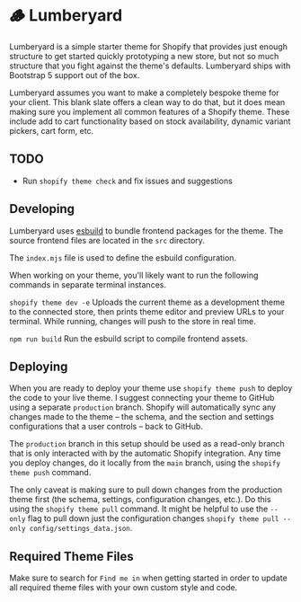 # 🪵 Lumberyard

Lumberyard is a simple starter theme for Shopify that provides just
enough structure to get started quickly prototyping a new store, but
not so much structure that you fight against the theme's defaults. Lumberyard
ships with Bootstrap 5 support out of the box.

Lumberyard assumes you want to make a completely bespoke theme for your client.
This blank slate offers a clean way to do that, but it does mean making sure you
implement all common features of a Shopify theme. These include add to cart functionality
based on stock availability, dynamic variant pickers, cart form, etc.

## TODO

- Run `shopify theme check` and fix issues and suggestions

## Developing

Lumberyard uses [esbuild](https://esbuild.github.io/) to bundle frontend
packages for the theme. The source frontend files are located in the `src`
directory.

The `index.mjs` file is used to define the esbuild configuration.

When working on your theme, you'll likely want to run the following commands
in separate terminal instances.

`shopify theme dev -e` Uploads the current theme as a development theme to the connected store, then
prints theme editor and preview URLs to your terminal. While running, changes
will push to the store in real time.

`npm run build` Run the esbuild script to compile frontend assets.

## Deploying

When you are ready to deploy your theme use `shopify theme push` to deploy the
code to your live theme. I suggest connecting your theme to GitHub using a separate
`production` branch. Shopify will automatically sync any changes made to the theme –
the schema, and the section and settings configurations that a user controls – back
to GitHub.

The `production` branch in this setup should be used as a read-only branch that is
only interacted with by the automatic Shopify integration. Any time you deploy changes,
do it locally from the `main` branch, using the `shopify theme push` command.

The only caveat is making sure to pull down changes from the production theme first
(the schema, settings, configuration changes, etc.). Do this using the
`shopify theme pull` command. It might be helpful to use the `--only` flag to
pull down just the configuration changes `shopify theme pull --only config/settings_data.json`.

## Required Theme Files

Make sure to search for `Find me in` when getting started in order to update
all required theme files with your own custom style and code.
